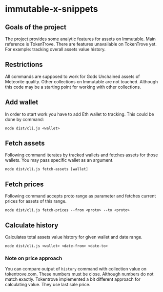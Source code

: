 # immutable-x-snippets

## Goals of the project

The project provides some analytic features for assets on Immutable. Main reference is TokenTrove. There are features unavailable on TokenTrove yet. For example: tracking overall assets value history.

## Restrictions

All commands are supposed to work for Gods Unchained assets of Meteorite quality. Other collections on Immutable are not touched. Although this code may be a starting point for working with other collections.

## Add wallet

In order to start work you have to add Eth wallet to tracking. This could be done by command:

```
node dist/cli.js <wallet>
```

## Fetch assets

Following command iterates by tracked wallets and fetches assets for those wallets. You may pass specific wallet as an argument.
```
node dist/cli.js fetch-assets [wallet]
```

## Fetch prices

Following command accepts proto range as parameter and fetches current prices for assets of this range.

```
node dist/cli.js fetch-prices --from <proto> --to <proto>
```

## Calculate history

Calculates total assets value history for given wallet and date range.
```
node dist/cli.js <wallet> <date-from> <date-to>
```

### Note on price approach

You can compare output of `history` command with collection value on tokentrove.com.
These numbers must be close. Although numbers do not match exactly. Tokentrove implemented a bit different approach for calculating value. They use last sale price.

